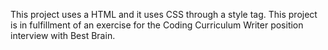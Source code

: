 This project uses a HTML and it uses CSS through a style tag. This project is in fulfillment of an exercise for the Coding Curriculum Writer position interview with Best Brain.
